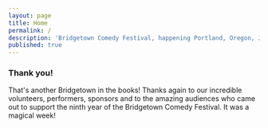 ```yaml
---
layout: page
title: Home
permalink: /
description: 'Bridgetown Comedy Festival, happening Portland, Oregon, June 1st-5th, 2016!'
published: true
---
```


<h3>Thank you!</h3>

That's another Bridgetown in the books! Thanks again to our incredible volunteers, performers, sponsors and to the amazing audiences who came out to support the ninth year of the Bridgetown Comedy Festival. It was a magical week!